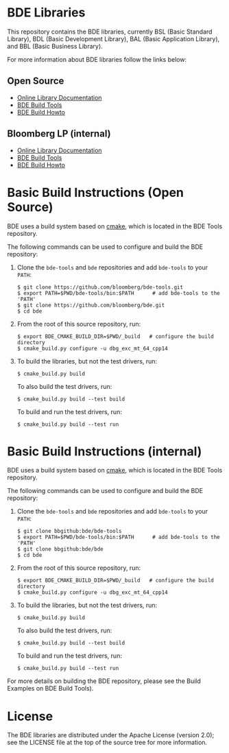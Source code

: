 BDE Libraries
=============

This repository contains the BDE libraries, currently BSL (Basic Standard
Library), BDL (Basic Development Library), BAL (Basic Application Library), and
BBL (Basic Business Library).

For more information about BDE libraries follow the links below:

Open Source
-----------

* [Online Library Documentation](https://bloomberg.github.io/bde)
* [BDE Build Tools](https://bloomberg.github.io/bde-tools/)
* [BDE Build Howto](https://bloomberg.github.io/bde/library_information/build.html)


Bloomberg LP (internal)
-----------------------

* [Online Library Documentation](https://bde.bloomberg.com/bde)
* [BDE Build Tools](https://bde.bloomberg.com/bde-tools/)
* [BDE Build Howto](https://bde.bloomberg.com/bde/library_information/build.html)


Basic Build Instructions (Open Source)
======================================

BDE uses a build system based on [cmake](https://cmake.org), which is located
in the BDE Tools repository.

The following commands can be used to configure and build the BDE repository:
1. Clone the `bde-tools` and `bde` repositories and add `bde-tools` to your `PATH`:
   ```shell
   $ git clone https://github.com/bloomberg/bde-tools.git
   $ export PATH=$PWD/bde-tools/bin:$PATH      # add bde-tools to the 'PATH'
   $ git clone https://github.com/bloomberg/bde.git
   $ cd bde
   ```

2. From the root of this source repository, run:

   ```shell
   $ export BDE_CMAKE_BUILD_DIR=$PWD/_build   # configure the build directory
   $ cmake_build.py configure -u dbg_exc_mt_64_cpp14
   ```

3. To build the libraries, but not the test drivers, run:

   ```shell
   $ cmake_build.py build
   ```

   To also build the test drivers, run:

   ```shell
   $ cmake_build.py build --test build
   ```

   To build and run the test drivers, run:

   ```shell
   $ cmake_build.py build --test run
   ```

Basic Build Instructions (internal)
===================================

BDE uses a build system based on [cmake](https://cmake.org), which is located
in the BDE Tools repository.

The following commands can be used to configure and build the BDE repository:
1. Clone the `bde-tools` and `bde` repositories and add `bde-tools` to your `PATH`:
   ```shell
   $ git clone bbgithub:bde/bde-tools
   $ export PATH=$PWD/bde-tools/bin:$PATH      # add bde-tools to the 'PATH'
   $ git clone bbgithub:bde/bde
   $ cd bde
   ```

2. From the root of this source repository, run:

   ```shell
   $ export BDE_CMAKE_BUILD_DIR=$PWD/_build   # configure the build directory
   $ cmake_build.py configure -u dbg_exc_mt_64_cpp14
   ```

3. To build the libraries, but not the test drivers, run:

   ```shell
   $ cmake_build.py build
   ```

   To also build the test drivers, run:

   ```shell
   $ cmake_build.py build --test build
   ```

   To build and run the test drivers, run:

   ```shell
   $ cmake_build.py build --test run
   ```

For more details on building the BDE repository, please see the Build Examples
on BDE Build Tools).

License
=======

The BDE libraries are distributed under the Apache License (version 2.0); see
the LICENSE file at the top of the source tree for more information.

